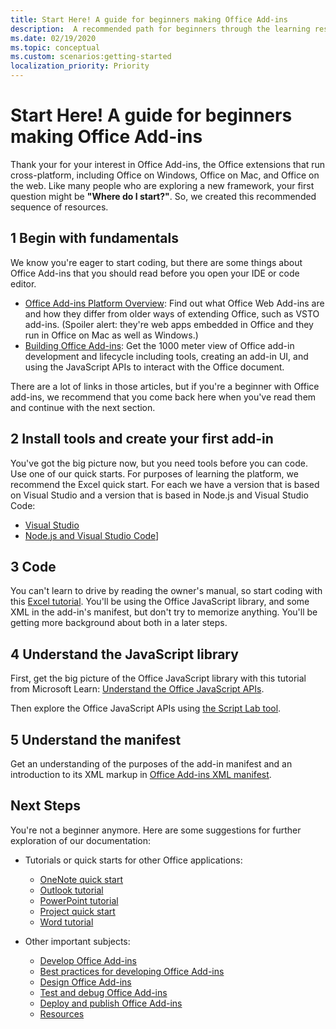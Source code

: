 ```yaml
---
title: Start Here! A guide for beginners making Office Add-ins
description:  A recommended path for beginners through the learning resources for Office Add-ins.
ms.date: 02/19/2020
ms.topic: conceptual
ms.custom: scenarios:getting-started
localization_priority: Priority
---
```


# Start Here! A guide for beginners making Office Add-ins

Thank your for your interest in Office Add-ins, the Office extensions that run cross-platform, including Office on Windows, Office on Mac, and Office on the web. Like many people who are exploring a new framework, your first question might be **"Where do I start?"**. So, we created this recommended sequence of resources.

## 1 Begin with fundamentals

We know you're eager to start coding, but there are some things about Office Add-ins that you should read before you open your IDE or code editor.

- [Office Add-ins Platform Overview](office-add-ins.md): Find out what Office Web Add-ins are and how they differ from older ways of extending Office, such as VSTO add-ins. (Spoiler alert: they're web apps embedded in Office and they run in Office on Mac as well as Windows.)
- [Building Office Add-ins](office-add-ins-fundamentals.md): Get the 1000 meter view of Office add-in development and lifecycle including tools, creating an add-in UI, and using the JavaScript APIs to interact with the Office document.

There are a lot of links in those articles, but if you're a beginner with Office add-ins, we recommend that you come back here when you've read them and continue with the next section.

## 2 Install tools and create your first add-in

You've got the big picture now, but you need tools before you can code. Use one of our quick starts. For purposes of learning the platform, we recommend the Excel quick start. For each we have a version that is based on Visual Studio and a version that is based in Node.js and Visual Studio Code:

- [Visual Studio](../quickstarts/excel-quickstart-jquery.md?tabs=visualstudio)
- [Node.js and Visual Studio Code](../quickstarts/excel-quickstart-jquery.md?tabs=yeomangenerator)]

## 3 Code

You can't learn to drive by reading the owner's manual, so start coding with this [Excel tutorial](../tutorials/excel-tutorial). You'll be using the Office JavaScript library, and some XML in the add-in's manifest, but don't try to memorize anything. You'll be getting more background about both in a later steps.

## 4 Understand the JavaScript library

First, get the big picture of the Office JavaScript library with this tutorial from Microsoft Learn: [Understand the Office JavaScript APIs](https://docs.microsoft.com/en-us/learn/modules/understand-office-javascript-apis/index).

Then explore the Office JavaScript APIs using [the Script Lab tool](explore-with-script-lab.md).

## 5 Understand the manifest

Get an understanding of the purposes of the add-in manifest and an introduction to its XML markup in [Office Add-ins XML manifest](../develop/add-in-manifests.md).

## Next Steps

You're not a beginner anymore. Here are some suggestions for further exploration of our documentation:

- Tutorials or quick starts for other Office applications:

  - [OneNote quick start](../quickstarts/onenote-quickstart.md)
  - [Outlook tutorial](../../../outlook/add-ins/addin-tutorial.md)
  - [PowerPoint tutorial](../tutorials/powerpoint-tutorial.md)
  - [Project quick start](../quickstarts/project-quickstart.md)
  - [Word tutorial](../tutorials/word-tutorial.md)

- Other important subjects:

  - [Develop Office Add-ins](../develop/develop-overview.md)
  - [Best practices for developing Office Add-ins](../concepts/add-in-development-best-practices.md)
  - [Design Office Add-ins](../design/add-in-design.md)
  - [Test and debug Office Add-ins](../testing/test-debug-office-add-ins.md)
  - [Deploy and publish Office Add-ins](../publish/publish.md)
  - [Resources](../resources/resources-links-help.md)